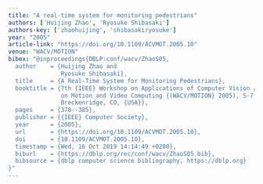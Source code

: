 ```yaml
---
title: "A real-time system for monitoring pedestrians"
authors: ['Huijing Zhao', 'Ryosuke Shibasaki']
authors-key: ['zhaohuijing', 'shibasakiryosuke']
year: "2005"
article-link: "https://doi.org/10.1109/ACVMOT.2005.10"
venue: "WACV/MOTION"
bibex: "@inproceedings{DBLP:conf/wacv/ZhaoS05,
  author    = {Huijing Zhao and
               Ryosuke Shibasaki},
  title     = {A Real-Time System for Monitoring Pedestrians},
  booktitle = {7th {IEEE} Workshop on Applications of Computer Vision / {IEEE} Workshop
               on Motion and Video Computing {(WACV/MOTION} 2005), 5-7 January 2005,
               Breckenridge, CO, {USA}},
  pages     = {378--385},
  publisher = {{IEEE} Computer Society},
  year      = {2005},
  url       = {https://doi.org/10.1109/ACVMOT.2005.10},
  doi       = {10.1109/ACVMOT.2005.10},
  timestamp = {Wed, 16 Oct 2019 14:14:49 +0200},
  biburl    = {https://dblp.org/rec/conf/wacv/ZhaoS05.bib},
  bibsource = {dblp computer science bibliography, https://dblp.org}
}"
---
```

